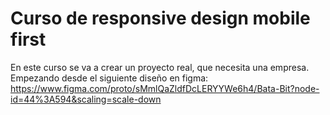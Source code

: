 # Curso de responsive design mobile first
En este curso se va a crear un proyecto real, que necesita una empresa. Empezando desde el siguiente diseño en figma: 
https://www.figma.com/proto/sMmlQaZldfDcLERYYWe6h4/Bata-Bit?node-id=44%3A594&scaling=scale-down